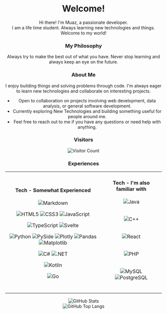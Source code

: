 <div class="centered" align="center">

# Welcome!

Hi there! I'm Muaz, a passionate developer.  
I am a life time student. Always learning new technologies and things. Welcome to my world!

### My Philosophy

Always try to make the best out of what you have.
Never stop learning and always keep an eye on the future.

### About Me

I enjoy building things and solving problems through code. I'm always eager to learn new technologies and collaborate on interesting projects.

- Open to collaboration on projects involving web development, data analysis, or general software development.
- Currently exploring New Technologies and building something useful for people around me.
- Feel free to reach out to me if you have any questions or need help with anything.

### Visitors

![Visitor Count](https://profile-counter.glitch.me/QbikEdge/count.svg)

### Experiences

<table align="center">
  <tr>
    <td align="center">

#### Tech - Somewhat Experienced

![Markdown](https://img.shields.io/badge/markdown-%23000000.svg?style=for-the-badge&logo=markdown)

![HTML5](https://img.shields.io/badge/html5-%23E34F26.svg?style=for-the-badge&logo=html5&logoColor=orange) ![CSS3](https://img.shields.io/badge/css3-%231572B6.svg?style=for-the-badge&logo=css3&logoColor=white) ![JavaScript](https://img.shields.io/badge/javascript-%23323330.svg?style=for-the-badge&logo=javascript)

![TypeScript](https://img.shields.io/badge/typescript-%23007ACC.svg?style=for-the-badge&logo=typescript&logoColor=white) ![Svelte](https://img.shields.io/badge/svelte-%23f00.svg?style=for-the-badge&logo=svelte&logoColor=white)

![Python](https://img.shields.io/badge/python-%3670A0?style=for-the-badge&logo=python&logoColor=ffdd54) ![PySide](https://img.shields.io/badge/PySide-0078D2?style=for-the-badge&logo=qt&logoColor=white) ![Plotly](https://img.shields.io/badge/plotly-%2319232D.svg?style=for-the-badge&logo=plotly&logoColor=%23F59E0B) ![Pandas](https://img.shields.io/badge/pandas-%23150458.svg?style=for-the-badge&logo=pandas&logoColor=white) ![Matplotlib](https://img.shields.io/badge/Matplotlib-%23150458.svg?style=for-the-badge&logo=matplotlib)

![C#](https://img.shields.io/badge/C%23-%23239120.svg?style=for-the-badge&logo=C#&logoColor=white) ![.NET](https://img.shields.io/badge/.NET-5C2D91?style=for-the-badge&logo=dotnet&logoColor=white)

![Kotlin](https://img.shields.io/badge/kotlin-%237F52FF.svg?style=for-the-badge&logo=kotlin&logoColor=white)

![Go](https://img.shields.io/badge/go-%2300ADD8.svg?style=for-the-badge&logo=go&logoColor=white)

</td> <td align="center">

#### Tech - I'm also familiar with

![Java](https://img.shields.io/badge/java-%23007ACC.svg?style=for-the-badge&logo=openjdk&logoColor=orange)
<br> <br>

![C++](https://img.shields.io/badge/C++-%2300599C.svg?style=for-the-badge&logo=c%2B%2B&logoColor=white)
<br> <br>

![React](https://img.shields.io/badge/react-%2320232a.svg?style=for-the-badge&logo=react&logoColor=%2361DAFB)
<br> <br>

![PHP](https://img.shields.io/badge/php-%23777BB4.svg?style=for-the-badge&logo=php&logoColor=white)
<br> <br>

![MySQL](https://img.shields.io/badge/mysql-%2300f.svg?style=for-the-badge&logo=mysql&logoColor=white) ![PostgreSQL](https://img.shields.io/badge/postgresql-%23316192.svg?style=for-the-badge&logo=postgresql&logoColor=white)
<br> <br>

</td>
</tr>
</table>

<!--       -->
<!-- Stats -->
<!--       -->

![GitHub Stats](https://github-readme-stats.vercel.app/api?username=QbikEdge&theme=tokyonight&hide_border=true&include_all_commits=true&count_private=true)  
![GitHub Top Langs](https://github-readme-stats.vercel.app/api/top-langs/?username=QbikEdge&theme=tokyonight&hide_border=true&include_all_commits=true&count_private=true&layout=compact)

<!-- ## You can help me by Donating

[![BuyMeACoffee](https://img.shields.io/badge/Buy%20Me%20a%20Coffee-ffdd00?style=for-the-badge&logo=buy-me-a-coffee&logoColor=black)]([Buy Me a Coffee Link])
[![Patreon](https://img.shields.io/badge/Patreon-F96854?style=for-the-badge&logo=patreon&logoColor=white)]([Patreon Link]) -->

<!-- <style>
    .centered {
        display: flex;
        flex-direction: row;
        justify-content: center;
        align-items: center;
        flex-wrap: wrap;
        gap: 1em;
        margin: .1em;
    }
</style> -->
